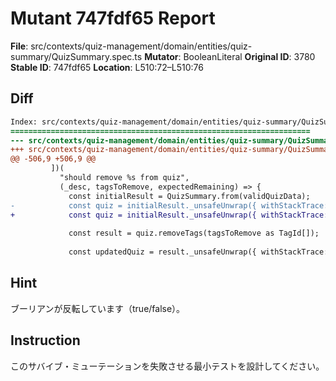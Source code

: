 # Mutant 747fdf65 Report

**File**: src/contexts/quiz-management/domain/entities/quiz-summary/QuizSummary.spec.ts
**Mutator**: BooleanLiteral
**Original ID**: 3780
**Stable ID**: 747fdf65
**Location**: L510:72–L510:76

## Diff

```diff
Index: src/contexts/quiz-management/domain/entities/quiz-summary/QuizSummary.spec.ts
===================================================================
--- src/contexts/quiz-management/domain/entities/quiz-summary/QuizSummary.spec.ts	original
+++ src/contexts/quiz-management/domain/entities/quiz-summary/QuizSummary.spec.ts	mutated #3780
@@ -506,9 +506,9 @@
         ])(
           "should remove %s from quiz",
           (_desc, tagsToRemove, expectedRemaining) => {
             const initialResult = QuizSummary.from(validQuizData);
-            const quiz = initialResult._unsafeUnwrap({ withStackTrace: true });
+            const quiz = initialResult._unsafeUnwrap({ withStackTrace: false });
 
             const result = quiz.removeTags(tagsToRemove as TagId[]);
 
             const updatedQuiz = result._unsafeUnwrap({ withStackTrace: true });
```

## Hint

ブーリアンが反転しています（true/false）。

## Instruction

このサバイブ・ミューテーションを失敗させる最小テストを設計してください。
